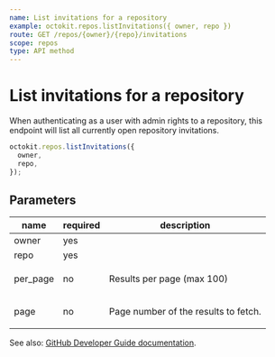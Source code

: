 ```yaml
---
name: List invitations for a repository
example: octokit.repos.listInvitations({ owner, repo })
route: GET /repos/{owner}/{repo}/invitations
scope: repos
type: API method
---
```


# List invitations for a repository

When authenticating as a user with admin rights to a repository, this endpoint will list all currently open repository invitations.

```js
octokit.repos.listInvitations({
  owner,
  repo,
});
```

## Parameters

<table>
  <thead>
    <tr>
      <th>name</th>
      <th>required</th>
      <th>description</th>
    </tr>
  </thead>
  <tbody>
    <tr><td>owner</td><td>yes</td><td>

</td></tr>
<tr><td>repo</td><td>yes</td><td>

</td></tr>
<tr><td>per_page</td><td>no</td><td>

Results per page (max 100)

</td></tr>
<tr><td>page</td><td>no</td><td>

Page number of the results to fetch.

</td></tr>
  </tbody>
</table>

See also: [GitHub Developer Guide documentation](https://developer.github.com/v3/repos/invitations/#list-invitations-for-a-repository).
